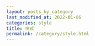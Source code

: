 ```yaml
---
layout: posts_by_category
last_modified_at: 2022-01-06
categories: style
title: 样式
permalink: /category/style.html
---
```

